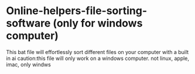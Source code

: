 # Online-helpers-file-sorting-software (only for windows computer)
This bat file will effortlessly sort different files on your computer with a built in ai
caution:this file will only work on a windows computer. not linux, apple, imac, only windws
